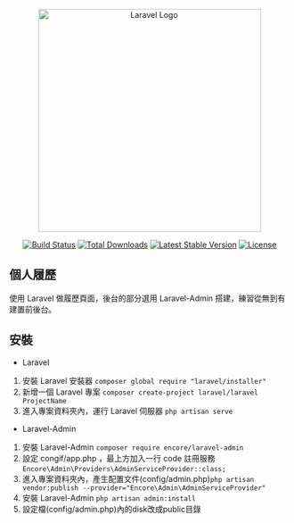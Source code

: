<p align="center"><a href="https://laravel.com" target="_blank"><img src="https://raw.githubusercontent.com/laravel/art/master/logo-lockup/5%20SVG/2%20CMYK/1%20Full%20Color/laravel-logolockup-cmyk-red.svg" width="400" alt="Laravel Logo"></a></p>

<p align="center">
<a href="https://github.com/laravel/framework/actions"><img src="https://github.com/laravel/framework/workflows/tests/badge.svg" alt="Build Status"></a>
<a href="https://packagist.org/packages/laravel/framework"><img src="https://img.shields.io/packagist/dt/laravel/framework" alt="Total Downloads"></a>
<a href="https://packagist.org/packages/laravel/framework"><img src="https://img.shields.io/packagist/v/laravel/framework" alt="Latest Stable Version"></a>
<a href="https://packagist.org/packages/laravel/framework"><img src="https://img.shields.io/packagist/l/laravel/framework" alt="License"></a>
</p>

## 個人履歷

使用 Laravel 做履歷頁面，後台的部分選用 Laravel-Admin 搭建，練習從無到有建置前後台。

## 安裝

- Laravel
1. 安裝 Laravel 安裝器 ```composer global require "laravel/installer"```
2. 新增一個 Laravel 專案 ```composer create-project laravel/laravel ProjectName```
3. 進入專案資料夾內，運行 Laravel 伺服器 ```php artisan serve```

- Laravel-Admin
1. 安裝 Laravel-Admin ```composer require encore/laravel-admin```
2. 設定 congif/app.php ，最上方加入一行 code 註冊服務
    ```Encore\Admin\Providers\AdminServiceProvider::class;```
3. 進入專案資料夾內，產生配置文件(config/admin.php)```php artisan vendor:publish --provider="Encore\Admin\AdminServiceProvider"```
4. 安裝 Laravel-Admin ```php artisan admin:install```
5. 設定檔(config/admin.php)內的disk改成public目錄